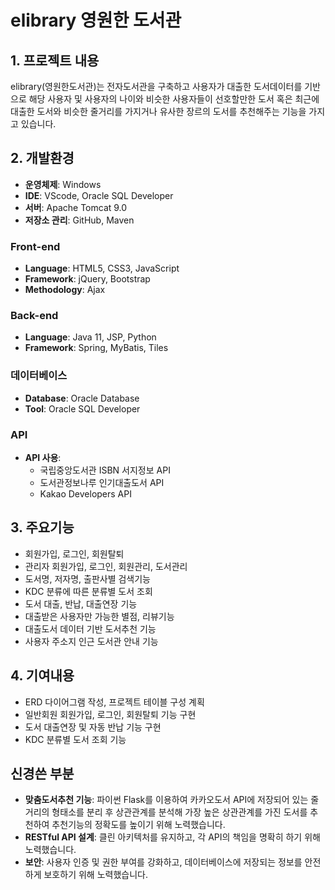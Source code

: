 # elibrary 영원한 도서관

## 1. 프로젝트 내용
elibrary(영원한도서관)는 전자도서관을 구축하고 사용자가 대출한 도서데이터를 기반으로 해당 사용자 및 사용자의 나이와 비슷한 사용자들이 선호할만한 도서 혹은 최근에 대출한 도서와 비슷한 줄거리를 가지거나 유사한 장르의 도서를 추천해주는 기능을 가지고 있습니다.


## 2. 개발환경
- **운영체제**: Windows
- **IDE**: VScode, Oracle SQL Developer
- **서버**: Apache Tomcat 9.0
- **저장소 관리**: GitHub, Maven

### Front-end
- **Language**: HTML5, CSS3, JavaScript
- **Framework**: jQuery, Bootstrap
- **Methodology**: Ajax

### Back-end
- **Language**: Java 11, JSP, Python
- **Framework**: Spring, MyBatis, Tiles

### 데이터베이스
- **Database**: Oracle Database
- **Tool**: Oracle SQL Developer

### API
- **API 사용**:
  - 국립중앙도서관 ISBN 서지정보 API
  - 도서관정보나루 인기대출도서 API
  - Kakao Developers API


## 3. 주요기능
- 회원가입, 로그인, 회원탈퇴
- 관리자 회원가입, 로그인, 회원관리, 도서관리
- 도서명, 저자명, 출판사별 검색기능
- KDC 분류에 따른 분류별 도서 조회
- 도서 대출, 반납, 대출연장 기능
- 대출받은 사용자만 가능한 별점, 리뷰기능
- 대출도서 데이터 기반 도서추천 기능
- 사용자 주소지 인근 도서관 안내 기능


## 4. 기여내용
- ERD 다이어그램 작성, 프로젝트 테이블 구성 계획
- 일반회원 회원가입, 로그인, 회원탈퇴 기능 구현
- 도서 대출연장 및 자동 반납 기능 구현
- KDC 분류별 도서 조회 기능


## 신경쓴 부분

- **맞춤도서추천 기능**: 파이썬 Flask를 이용하여 카카오도서 API에 저장되어 있는 줄거리의 형태소를 분리 후 상관관계를 분석해 가장 높은 상관관계를 가진 도서를 추천하여 추천기능의 정확도를 높이기 위해 노력했습니다.
- **RESTful API 설계**: 클린 아키텍처를 유지하고, 각 API의 책임을 명확히 하기 위해 노력했습니다.
- **보안**: 사용자 인증 및 권한 부여를 강화하고, 데이터베이스에 저장되는 정보를 안전하게 보호하기 위해 노력했습니다.
